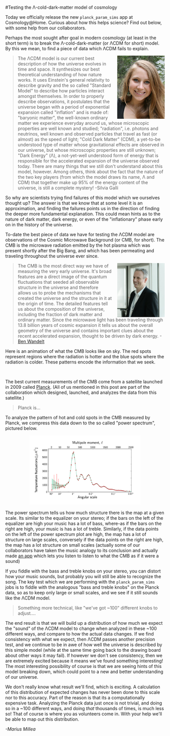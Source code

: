 <script type="text/javascript" src="http://test.gfycat.com/gfycat_test_june25.js"></script>

#Testing the Λ-cold-dark-matter model of cosmology

Today we officially release the new `planck_param_sims` app at Cosmology@Home. Curious about how this helps science? Find out below, with some help from our collaborators.

Perhaps the most sought after goal in modern cosmology (at least in the short term) is to break the Λ-cold-dark-matter (or ΛCDM for short) model. By this we mean, to find a piece of data which ΛCDM fails to explain.

<img class="rounded" src="img/people/galli-silvia-kicp.jpg" style="float:right; margin-left: 15px;" width="150"/>

> The ΛCDM model is our current best description of how the universe evolves in time and space. It synthesizes our best theoretical understanding of how nature works. It uses Einstein's general relativity to describe gravity and the so called "Standard Model" to describe how particles interact amongst themselves. In order to properly describe observations, it postulates that the universe began with a period of exponential expansion called "inflation" and is made of: "baryonic matter", the well-known ordinary matter we experience everyday around us, whose microscopic properties are well known and studied; "radiation", i.e. photons and neutrinos, well known and observed particles that travel as fast (or almost) as the speed of light; "Cold Dark Matter" (CDM), a yet-to-be understood type of matter whose  gravitational effects are observed in our universe, but whose microscopic properties are still unknown; "Dark Energy" (Λ), a not-yet-well understood form of energy that is responsible for the accelerated expansion of the universe observed today. There are many things that we still don't understand about this model, however. Among others, think about the fact that the nature of the two key players (from which the model draws its name, Λ and CDM) that together make up 95% of the energy content of the universe, is still a complete mystery!  -Silvia Galli

So why are scientists trying find failures of this model which we ourselves thought up? The answer is that we know that at some level it is an approximation, and finding the failures points us in the direction of finding the deeper more fundamental explanation. This could mean hints as to the nature of dark matter, dark energy, or even of the "inflationary" phase early on in the history of the universe.  

To-date the best piece of data we have for testing the ΛCDM model are observations of the Cosmic Microwave Background (or CMB, for short). The CMB is the microwave radiation emitted by the hot plasma which was present shortly after the Big Bang, and which has been permeating and traveling throughout the universe ever since. 

<img class="rounded" src="img/people/bwandelt.jpg" style="float:right; margin-left: 15px;" width="150"/>

> The CMB is the most direct way we have of measuring the very early universe. It's broad features are a direct image of the quantum fluctuations that seeded all observable structure in the universe and therefore allows us to probe the mechanisms that created the universe and the structure in it at the origin of time. The detailed features tell us about the composition of the universe, including the fraction of dark matter and ordinary matter. Since the microwave light has been traveling through 13.8 billion years of cosmic expansion it tells us about the overall geometry of the universe and contains important clues about the recent accelerated expansion, thought to be driven by dark energy. -[Ben Wandelt](http://ilp.upmc.fr/wandelt.php)

Here is an animation of what the CMB looks like on sky. The red spots represent regions where the radiation is hotter and the blue spots where the radiation is colder. These patterns encode the information that we seek.

<p style="text-align:center;"><img class="gfyitem rounded" data-id="SnoopyGorgeousHalibut" style="width: 70%; border-radius: 10px;" /></p>

The best current measurements of the CMB come from a satellite launched in 2009 called [Planck](https://en.wikipedia.org/wiki/Planck_(spacecraft)). (All of us mentioned in this post are part of the collaboration which designed, launched, and analyzes the data from this satellite.)

> Planck is...


To analyze the pattern of hot and cold spots in the CMB measured by Planck, we compress this data down to the so called "power spectrum", pictured below.

<p style="text-align:center;"><img class="rounded" src="img/Planck_power_spectrum_orig.jpg" style="width: 70%;"/></p>


The power spectrum tells us how much structure there is the map at a given scale. Its similar to the equalizer on your stereo; if the bars on the left of the equalizer are high your music has a lot of bass, where-as if the bars on the right are high, your music is has a lot of treble. Similarly, if the data points on the left of the power spectrum plot are high, the map has a lot of structure on large scales, conversely if the data points on the right are high, the map has a lot structure on small scales (actually some of our collaborators have taken the music analogy to its conclusion and actually made [an app](http://web.physics.ucsb.edu/~jatila/CMB-sounds/CMB) which lets you listen to listen to what the CMB as if it were a sound)

If you fiddle with the bass and treble knobs on your stereo, you can distort how your music sounds, but probably you will still be able to recognize the song. The key test which we are performing with the `planck_param_sims` jobs is to fiddle with the analogous "bass and treble knobs" on the Planck data, so as to keep only large or small scales, and we see if it still sounds like the ΛCDM model.

> Something more technical, like "we've got ~100" different knobs to adjust....

The end result is that we will build up a distribution of how much we expect the "sound" of the ΛCDM model to change when analyzed in these ~100 different ways, and compare to how the actual data changes. If we find consistency with what we expect, then ΛCDM passes another precision test, and we continue to be in awe of how well the universe is described by this simple model (while at the same time going back to the drawing board about other ways it may fail). If however we don't see consistency, then we are extremely excited because it means we've found something interesting! The most interesting possibility of course is that we are seeing hints of this model breaking down, which could point to a new and better understanding of our universe. 

We don't really know what result we'll find, which is exciting. A calculation of this distribution of expected changes has never been done to this scale nor to this accuracy. Part of the reason is that its a computationally expensive task. Analyzing the Planck data just once is not trivial, and doing so in a ~100 different ways, and doing *that* thousands of times, is much less so! That of course is where you as volunteers come in. With your help we'll be able to map out this distribution. 

*-Marius Millea*
